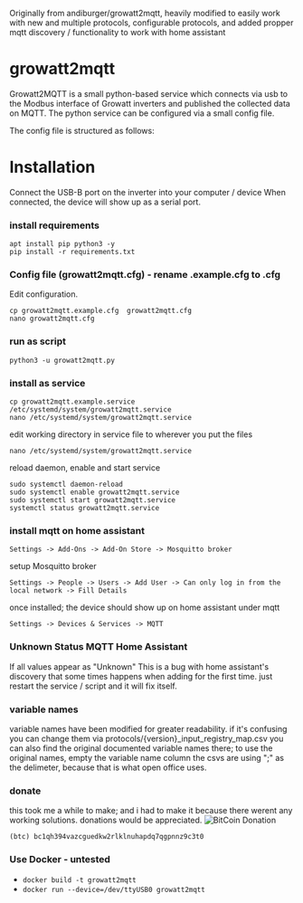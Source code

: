 Originally from andiburger/growatt2mqtt, heavily modified to easily work with new and multiple protocols, configurable protocols, and added propper mqtt discovery / functionality to work with home assistant

# growatt2mqtt

Growatt2MQTT is a small python-based service which connects via usb to the Modbus interface of Growatt inverters and published the collected data on MQTT.
The python service can be configured via a small config file.

The config file is structured as follows:

# Installation
Connect the USB-B port on the inverter into your computer / device
When connected, the device will show up as a serial port. 

### install requirements
```
apt install pip python3 -y
pip install -r requirements.txt
```

### Config file (growatt2mqtt.cfg) - rename .example.cfg to .cfg
Edit configuration.
```
cp growatt2mqtt.example.cfg  growatt2mqtt.cfg
nano growatt2mqtt.cfg
```

### run as script
```python3 -u growatt2mqtt.py```


### install as service
```
cp growatt2mqtt.example.service  /etc/systemd/system/growatt2mqtt.service
nano /etc/systemd/system/growatt2mqtt.service
```
edit working directory in service file to wherever you put the files
```
nano /etc/systemd/system/growatt2mqtt.service
```
reload daemon, enable and start service
```
sudo systemctl daemon-reload
sudo systemctl enable growatt2mqtt.service
sudo systemctl start growatt2mqtt.service
systemctl status growatt2mqtt.service
```

### install mqtt on home assistant

```Settings -> Add-Ons -> Add-On Store -> Mosquitto broker```

setup Mosquitto broker

```Settings -> People -> Users -> Add User -> Can only log in from the local network -> Fill Details ```

once installed; the device should show up on home assistant under mqtt

```Settings -> Devices & Services -> MQTT ```

### Unknown Status MQTT Home Assistant 
If all values appear as "Unknown"
This is a bug with home assistant's discovery that some times happens when adding for the first time. just restart the service / script and it will fix itself. 

### variable names
variable names have been modified for greater readability. if it's confusing you can change them via protocols/{version}_input_registry_map.csv
you can also find the original documented variable names there; to use the original names, empty the variable name column
the csvs are using ";" as the delimeter, because that is what open office uses. 

### donate
this took me a while to make; and i had to make it because there werent any working solutions. 
donations would be appreciated.
![BitCoin Donation](https://github.com/HotNoob/growatt2mqtt-hotnoob/blob/main/donate_to_hotnoob.png?raw=true)

```(btc) bc1qh394vazcguedkw2rlklnuhapdq7qgpnnz9c3t0```

### Use Docker - untested
- ```docker build -t growatt2mqtt ```
- ```docker run --device=/dev/ttyUSB0 growatt2mqtt```
